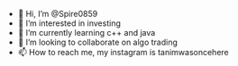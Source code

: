 - 👋 Hi, I’m @Spire0859
- 👀 I’m interested in investing
- 🌱 I’m currently learning c++ and java
- 💞️ I’m looking to collaborate on algo trading
- 📫 How to reach me, my instagram is tanimwasoncehere

<!---
Spire0859/Spire0859 is a ✨ special ✨ repository because its `README.md` (this file) appears on your GitHub profile.
You can click the Preview link to take a look at your changes.
--->
